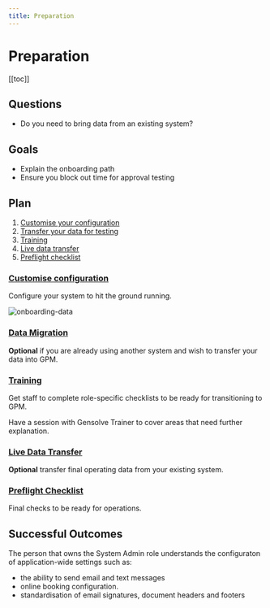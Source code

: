 ```yaml
---
title: Preparation
---
```


# Preparation

[[toc]]

## Questions

- Do you need to bring data from an existing system?

## Goals

- Explain the onboarding path
- Ensure you block out time for approval testing

## Plan

1. [Customise your configuration](./system-configuration/)
2. [Transfer your data for testing](./data-migration/)
3. [Training](./training/)
4. [Live data transfer](./live-data-transfer/)
5. [Preflight checklist](./preflight-checklist/)

### [Customise configuration](./system-configuration/)

Configure your system to hit the ground running.

![onboarding-data](https://drive.google.com/uc?id=1nv2W5JH8R3lFNCgljOuzdAH5nL1DADKm)

### [Data Migration](./data-migration/)

**Optional** if you are already using another system and wish to transfer your data into GPM.

### [Training](./training/)

Get staff to complete role-specific checklists to be ready for transitioning to GPM.

Have a session with Gensolve Trainer to cover areas that need further explanation.

### [Live Data Transfer](./live-data-transfer/)

**Optional** transfer final operating data from your existing system.

### [Preflight Checklist](./preflight-checklist/)

Final checks to be ready for operations.

## Successful Outcomes

The person that owns the System Admin role understands the configuraton of application-wide settings such as:

- the ability to send email and text messages
- online booking configuration.
- standardisation of email signatures, document headers and footers
